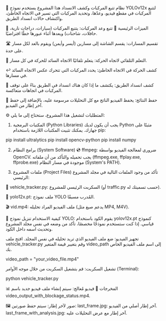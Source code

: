 🚗 نظام تتبع المركبات وكشف الانسداد
هذا المشروع يستخدم نموذج YOLOv12x لتتبع المركبات في مقطع فيديو، وعدّها، وتحديد المركبات التي تسير في الاتجاه الخاطئ، واكتشاف حالات انسداد الطريق.

🌟 الميزات الرئيسية
🚗 تتبع وعد المركبات: يتتبع المركبات (سيارات، دراجات نارية، حافلات، شاحنات) ويعدها أثناء عبورها خطًا افتراضيًا.

🛣️ تقسيم المسارات: يقسم الشاشة إلى مسارين (أيسر وأيمن) ويقوم بالعد لكل مسار على حدة.

🧠 التعلم التلقائي لاتجاه الحركة: يتعلم تلقائيًا الاتجاه السائد للحركة في كل مسار.

↩️ كشف الحركة في الاتجاه الخاطئ: يحدد المركبات التي تتحرك عكس الاتجاه السائد في مسارها.

🚧 كشف انسداد الطريق: يكتشف ما إذا كان هناك انسداد في الطريق بناءً على توقف المركبات في اتجاهات متعاكسة.

💾 حفظ النتائج: يحفظ الفيديو الناتج مع كل التحليلات مرسومة عليه، بالإضافة إلى حفظ آخر إطار من الفيديو.

⚙️ المتطلبات
لتشغيل هذا المشروع، ستحتاج إلى ما يلي:

1. المكتبات البرمجية (Python Libraries)
يجب أن يكون لديك Python مثبتًا على جهازك. يمكنك تثبيت المكتبات اللازمة باستخدام pip:

pip install ultralytics
pip install opencv-python
pip install numpy

2. برامج النظام (System Software)
💿 ffmpeg: ضروري لمعالجة الفيديو بواسطة OpenCV. يجب تحميله والتأكد من أن ملفاته (ffmpeg.exe, ffplay.exe, ffprobe.exe) موجودة في مسار النظام (System's PATH).

3. ملفات المشروع (Project Files)
تأكد من وجود الملفات التالية في مجلد المشروع الرئيسي:

🐍 vehicle_tracker.py: السكربت الرئيسي للمشروع (أو traffic.py حسب تسميتك له).

🤖 yolo12x.pt: ملف نموذج YOLO المُدرب مسبقًا.

🎬 vid.mp4: ملف الفيديو المراد تحليله (يدعم صيغ مثل MP4, M4V).

🚀 كيفية الاستخدام
تنزيل نموذج YOLO: يقوم الكود باستخدام yolov12x.pt كنموذج قياسي. إذا كنت ستستخدم نموذجًا مخصصًا، تأكد من وضعه في نفس مجلد المشروع وتحديث اسمه داخل الكود.

تجهيز الفيديو:
ضع ملف الفيديو الذي تريد تحليله في نفس المجلد.
افتح ملف vehicle_tracker.py وقم بتغيير قيمة المتغير video_path إلى اسم ملف الفيديو الخاص بك.

video_path = "your_video_file.mp4"

تشغيل السكربت:
قم بتشغيل السكربت من خلال موجه الأوامر (Terminal):

python vehicle_tracker.py

📊 المخرجات
🎥 فيديو مُعالج: سيتم إنشاء ملف فيديو جديد باسم video_output_with_blockage_status.mp4.

🖼️ صور لآخر إطار: سيتم حفظ صورتين:
last_frame.jpg: آخر إطار أصلي من الفيديو.
last_frame_with_analysis.jpg: آخر إطار مع عرض التحليلات عليه.